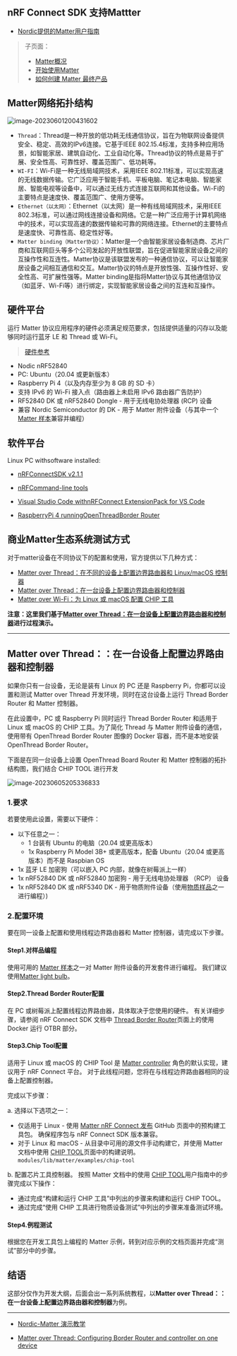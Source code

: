 ## nRF Connect SDK 支持Mattter

* [Nordic提供的Matter用户指南](https://developer.nordicsemi.com/nRF_Connect_SDK/doc/latest/nrf/protocols/matter/index.html)

> 子页面：
>
> - [Matter概况](https://developer.nordicsemi.com/nRF_Connect_SDK/doc/latest/nrf/protocols/matter/overview/index.html)
> - [开始使用Matter](https://developer.nordicsemi.com/nRF_Connect_SDK/doc/latest/nrf/protocols/matter/getting_started/index.html)
> - [如何创建 Matter 最终产品](https://developer.nordicsemi.com/nRF_Connect_SDK/doc/latest/nrf/protocols/matter/end_product/index.html)

## Matter网络拓扑结构

![image-20230601200431602](https://cdn.jsdelivr.net/gh/kurisaW/picbed/img2023/202306012004778.png)

* `Thread`：Thread是一种开放的低功耗无线通信协议，旨在为物联网设备提供安全、稳定、高效的IPv6连接。它基于IEEE 802.15.4标准，支持多种应用场景，如智能家居、建筑自动化、工业自动化等。Thread协议的特点是易于扩展、安全性高、可靠性好、覆盖范围广、低功耗等。
* `WI-FI`：Wi-Fi是一种无线局域网技术，采用IEEE 802.11标准，可以实现高速的无线数据传输。它广泛应用于智能手机、平板电脑、笔记本电脑、智能家居、智能电视等设备中，可以通过无线方式连接互联网和其他设备。Wi-Fi的主要特点是速度快、覆盖范围广、使用方便等。
* `Ethernet（以太网）`：Ethernet（以太网）是一种有线局域网技术，采用IEEE 802.3标准，可以通过网线连接设备和网络。它是一种广泛应用于计算机网络中的技术，可以实现高速的数据传输和可靠的网络连接。Ethernet的主要特点是速度快、可靠性高、稳定性好等。
* `Matter binding（Matter协议）`：Matter是一个由智能家居设备制造商、芯片厂商和互联网巨头等多个公司发起的开放性联盟，旨在促进智能家居设备之间的互操作性和互连性。Matter协议是该联盟发布的一种通信协议，可以让智能家居设备之间相互通信和交互。Matter协议的特点是开放性强、互操作性好、安全性高、可扩展性强等。Matter binding是指将Matter协议与其他通信协议（如蓝牙、Wi-Fi等）进行绑定，实现智能家居设备之间的互连和互操作。

## 硬件平台

运行 Matter 协议应用程序的硬件必须满足规范要求，包括提供适量的闪存以及能够同时运行蓝牙 LE 和 Thread 或 Wi-Fi。

> [硬件参考](https://developer.nordicsemi.com/nRF_Connect_SDK/doc/latest/nrf/protocols/matter/getting_started/hw_requirements.html)

- Nodic nRF52840
- PC: Ubuntu（20.04 或更新版本）
- Raspberry Pi 4（以及内存至少为 8 GB 的 SD 卡）
- 支持 IPv6 的 Wi-Fi 接入点（路由器上未启用 IPv6 路由器广告防护）
- RF52840 DK 或 nRF52840 Dongle - 用于无线电协处理器 (RCP) 设备
- 兼容 Nordic Semiconductor 的 DK - 用于 Matter 附件设备（与其中一个[Matter 样本](https://developer.nordicsemi.com/nRF_Connect_SDK/doc/latest/nrf/samples/matter.html#matter-samples)兼容并编程）

## 软件平台

Linux PC withsoftware installed:


* [nRFConnectSDK v2.1.1](https://developer.nordicsemi.com/nRF_Connect_SDK/doc/2.1.1/nrf/getting_started.html)

* [nRFCommand-line tools](https://www.nordicsemi.com/Products/Development-tools/nrf-command-line-tools/download)

* [Visual Studio Code withnRFConnect ExtensionPack for VS Code ](https://nrfconnect.github.io/vscode-nrf-connect/)

* [RaspberryPi 4 runningOpenThreadBorder Router](https://developer.nordicsemi.com/nRF_Connect_SDK/doc/latest/nrf/ug_thread_tools.html#installing-otbr-manually-raspberry-pi)

## 商业Matter生态系统测试方式

对于matter设备在不同协议下的配置和使用，官方提供以下几种方式：

- [Matter over Thread：在不同的设备上配置边界路由器和 Linux/macOS 控制器](https://developer.nordicsemi.com/nRF_Connect_SDK/doc/latest/nrf/protocols/matter/getting_started/testing/thread_separate_otbr_linux_macos.html)
- [Matter over Thread：在一台设备上配置边界路由器和控制器](https://developer.nordicsemi.com/nRF_Connect_SDK/doc/latest/nrf/protocols/matter/getting_started/testing/thread_one_otbr.html)
- [Matter over Wi-Fi：为 Linux 或 macOS 配置 CHIP 工具](https://developer.nordicsemi.com/nRF_Connect_SDK/doc/latest/nrf/protocols/matter/getting_started/testing/wifi_pc.html)

**注意：这里我们基于[Matter over Thread：在一台设备上配置边界路由器和控制器](https://developer.nordicsemi.com/nRF_Connect_SDK/doc/latest/nrf/protocols/matter/getting_started/testing/thread_one_otbr.html)进行过程演示。**

---

## Matter over Thread：：在一台设备上配置边界路由器和控制器

如果你只有一台设备，无论是装有 Linux 的 PC 还是 Raspberry Pi，你都可以设置和测试 Matter over Thread 开发环境，同时在这台设备上运行 Thread Border Router 和 Matter 控制器。

在此设置中，PC 或 Raspberry Pi 同时运行 Thread Border Router 和适用于 Linux 或 macOS 的 CHIP 工具。为了简化 Thread 与 Matter 附件设备的通信，使用带有 OpenThread Border Router 图像的 Docker 容器，而不是本地安装 OpenThread Border Router。

下面是在同一台设备上设置 OpenThread Board Router 和 Matter 控制器的拓扑结构图，我们结合 CHIP TOOL 进行开发

![image-20230605205336833](https://cdn.jsdelivr.net/gh/kurisaW/picbed/img2023/202306052053960.png)



### 1.要求

若要使用此设置，需要以下硬件：

- 以下任意之一：
  - 1 台装有 Ubuntu 的电脑（20.04 或更高版本）
  - 1x Raspberry Pi Model 3B+ 或更高版本，配备 Ubuntu（20.04 或更高版本）而不是 Raspbian OS
- 1x 蓝牙 LE 加密狗（可以嵌入 PC 内部，就像在树莓派上一样）
- 1x nRF52840 DK 或 nRF52840 加密狗 - 用于无线电协处理器 （RCP） 设备
- 1x nRF52840 DK 或 nRF5340 DK - 用于物质附件设备（使用[物质样品](https://developer.nordicsemi.com/nRF_Connect_SDK/doc/latest/nrf/samples/matter.html#matter-samples)之一进行编程）)

### 2.配置环境

要在同一设备上配置和使用线程边界路由器和 Matter 控制器，请完成以下步骤。

#### Step1.对样品编程

使用可用的 [Matter 样本](https://developer.nordicsemi.com/nRF_Connect_SDK/doc/latest/nrf/samples/matter.html#matter-samples)之一对 Matter 附件设备的开发套件进行编程。 我们建议使用[Matter light bulb](https://developer.nordicsemi.com/nRF_Connect_SDK/doc/latest/nrf/samples/matter/light_bulb/README.html#matter-light-bulb-sample)。

#### Step2.Thread Border Router配置

在 PC 或树莓派上配置线程边界路由器，具体取决于您使用的硬件。 有关详细步骤，请参阅 nRF Connect SDK 文档中 [Thread Border Router](https://developer.nordicsemi.com/nRF_Connect_SDK/doc/latest/nrf/protocols/thread/tools.html#ug-thread-tools-tbr)页面上的使用 Docker 运行 OTBR 部分。

#### Step3.Chip Tool配置

适用于 Linux 或 macOS 的 CHIP Tool 是 [Matter controller](https://developer.nordicsemi.com/nRF_Connect_SDK/doc/latest/nrf/protocols/matter/overview/network_topologies.html#ug-matter-configuring-controller) 角色的默认实现，建议用于 nRF Connect 平台。 对于此线程问题，您将在与线程边界路由器相同的设备上配置控制器。

完成以下步骤：

a. 选择以下选项之一：
   - 仅适用于 Linux - 使用 [Matter nRF Connect 发布](https://github.com/nrfconnect/sdk-connectedhomeip/releases) GitHub 页面中的预构建工具包。 确保程序包与 nRF Connect SDK 版本兼容。
   - 对于 Linux 和 macOS - 从目录中可用的源文件手动构建它，并使用 Matter 文档中使用 [CHIP TOOL](https://developer.nordicsemi.com/nRF_Connect_SDK/doc/latest/matter/chip_tool_guide.html)页面中的构建说明。`modules/lib/matter/examples/chip-tool`

b. 配置芯片工具控制器。 按照 Matter 文档中的使用 [CHIP TOOL](https://developer.nordicsemi.com/nRF_Connect_SDK/doc/latest/matter/chip_tool_guide.html)用户指南中的步骤完成以下操作：
   - 通过完成“构建和运行 CHIP 工具”中列出的步骤来构建和运行 CHIP TOOL。
   - 通过完成“使用 CHIP 工具进行物质设备测试”中列出的步骤来准备测试环境。

#### Step4.例程测试

根据您在开发工具包上编程的 Matter 示例，转到对应示例的文档页面并完成“测试”部分中的步骤。

## 结语

这部分仅作为开发大纲，后面会出一系列系统教程，以**Matter over Thread：：在一台设备上配置边界路由器和控制器**为例。

---

* [Nordic-Matter 演示教学](https://www.youtube.com/watch?v=9Ar13rMxGIk&t=554s)

* [Matter over Thread: Configuring Border Router and controller on one device](https://developer.nordicsemi.com/nRF_Connect_SDK/doc/latest/nrf/protocols/matter/getting_started/testing/thread_one_otbr.html)